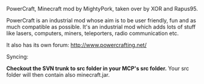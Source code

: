 PowerCraft, Minecraft mod by MightyPork, taken over by XOR and Rapus95.

PowerCraft is an industrial mod whose aim is to be user friendly, fun and as much compatible as possible. It's an industrial mod which adds lots of stuff like lasers, computers, miners, teleporters, radio communication etc.

It also has its own forum: http://www.powercrafting.net/

Syncing:

**Checkout the SVN trunk to src folder in your MCP's src folder.** Your src folder will then contain also minecraft.jar.

